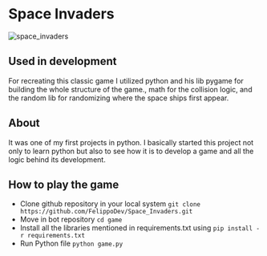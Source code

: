 # Space Invaders
![space_invaders](https://user-images.githubusercontent.com/65267252/134217134-c91a10e7-4f06-459d-a65b-6b22e784823c.gif)

## Used in development
For recreating this classic game I utilized python and his lib pygame for building the whole structure of the game., math for the collision logic, and the random lib for randomizing where the space ships first appear.

## About

It was one of my first projects in python. I basically 
started this project not only to learn python but also to see how it is to develop a game and all the logic behind its development.

## How to play the game

- Clone github repository in your local system ```git clone https://github.com/FelippoDev/Space_Invaders.git```
- Move in bot repository ```cd game```
- Install all the libraries mentioned in requirements.txt using ```pip install -r requirements.txt```
- Run Python file ```python game.py```
